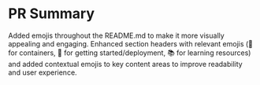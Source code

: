 # PR Summary

Added emojis throughout the README.md to make it more visually appealing and engaging. Enhanced section headers with relevant emojis (🐳 for containers, 🚀 for getting started/deployment, 📚 for learning resources) and added contextual emojis to key content areas to improve readability and user experience.
